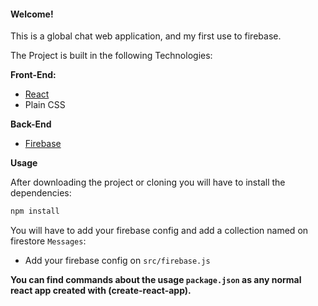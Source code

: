 #### Welcome!

This is a global chat web application, and my first use to firebase.

The Project is built in the following Technologies:

**Front-End:**
* [React](https://reactjs.org/)
* Plain CSS

**Back-End**
* [Firebase](https://firebase.google.com/)

**Usage**

After downloading the project or cloning you will have to install the dependencies:

```sh
npm install 
```

You will have to add your firebase config and add a collection named on firestore `Messages`: 

* Add your firebase config on `src/firebase.js`

**You can find commands about the usage `package.json` as any normal react app created with (create-react-app).**